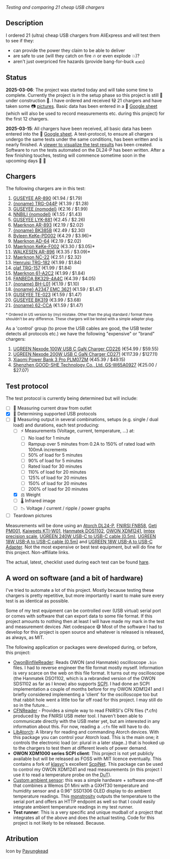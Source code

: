 *Testing and comparing 21 cheap USB chargers*

## Description

I ordered 21 (ultra) cheap USB chargers from AliExpress and will test them to see if they:

* can provide the power they claim to be able to deliver
* are safe to use (will they catch on fire 🔥 or even explode 💥)?
* aren't just overpriced fire hazards (provide bang-for-buck 💶💵)

## Status

**2025-03-06**: The project was started today and will take some time to complete. Currently the project is in the setup phase so this project is still 🚧 under construction 🚧. I have ordered and received ~~12~~ 21 chargers and have taken some 📷 [pictures](https://github.com/RobThree/ProjectCharger/tree/main/images). Basic data has been entered in a 📝 [Google sheet](https://docs.google.com/spreadsheets/d/1MLatioRcDbH1atz-dB_jMyGtM_djYzLRvWk6to6tpT4/edit?usp=sharing) (which will also be used to record measurements etc. during this project) for the first 12 chargers.

**2025-03-15**: All chargers have been received, all basic data has been entered into the 📝 [Google sheet](https://docs.google.com/spreadsheets/d/1MLatioRcDbH1atz-dB_jMyGtM_djYzLRvWk6to6tpT4/edit?usp=sharing). A test-protocol, to ensure all chargers undergo the same tests under the same conditions, has been written and is nearly finished. A [viewer to visualize the test results](/measurements/?data=example) has been created. Software to run the tests automated on the DL24-P has been written. After a few finishing touches, testing will commence sometime soon in the upcoming days 🎉 🚀

## Chargers

The following chargers are in this test:

1. [GUSEYEE AR-890](https://www.aliexpress.com/item/1005006205253362.html) (€1.94 / $1.79)
2. [{noname} TRG-044P](https://www.aliexpress.com/item/1005006690280370.html) (€1.39 / $1.28)
3. [GUSEYEE {nomodel}](https://www.aliexpress.com/item/1005007817217545.html) (€2.16 / $1.99)
4. [NNBILI {nomodel}](https://www.aliexpress.com/item/1005007076973487.html) (€1.55 / $1.43)
5. [GUSEYEE LYK-881](https://www.aliexpress.com/item/1005006117746435.html) (€2.45 / $2.26)
6. [Maerknon AR-893](https://www.aliexpress.com/item/1005007540830401.html) (€2.19 / $2.02)
7. [{noname} BK385B](https://www.aliexpress.com/item/1005006359348866.html) (€2.49 / $2.30)
8. [Byleen KeKe-PD002](https://www.aliexpress.com/item/1005005029886272.html) (€4.29 / $3.96)*
9. [Maerknon AD-64](https://www.aliexpress.com/item/1005006968895855.html) (€2.19 / $2.02)
10. [Maerknon KeKe-F002](https://www.aliexpress.com/item/1005008273390175.html) (€3.30 / $3.05)*
11. [WALKESEN AR-896](https://www.aliexpress.com/item/1005008390068513.html) (€3.35 / $3.09)*
12. [Maerknon NC-22](https://www.aliexpress.com/item/1005007368774221.html) (€2.51 / $2.32)
13. [Henruisi TRG-182](https://www.aliexpress.com/item/1005007713351327.html) (€1.99 / $1.84)
14. [olaf TRG-157](https://www.aliexpress.com/item/1005005447292671.html) (€1.99 / $1.84)
15. [Maerknon  61-A2C2](https://www.aliexpress.com/item/1005006294291283.html) (€1.99 / $1.84)
16. [FANBEDA BK329-4A4C](https://www.aliexpress.com/item/1005007798517528.html) (€4.39 / $4.05)
17. [{noname} BH-L01](https://www.aliexpress.com/item/1005006603699489.html) (€1.19 / $1.10)
18. [{noname} A2347 EMC 3621](https://www.aliexpress.com/item/1005006469372442.html) (€1.59 / $1.47)
19. [GUSEYEE TE-023](https://www.aliexpress.com/item/1005007370796821.html) (€1.59 / $1.47)
20. [GUSEYEE BK319](https://www.aliexpress.com/item/1005007487685097.html) (€3.99 / $3.68)
21. [{noname} 62-CCA](https://www.aliexpress.com/item/1005005586923234.html) (€1.59 / $1.47)

<sup>* Ordered in US version by (my) mistake. Other than the plug standard / format there shouldn't be any difference. These chargers will be tested with a simple adapter plug.</sup>

As a 'control' group (to prove the USB cables are good, the USB tester detects all protocols etc.) we have the following "expensive" or "brand" chargers:

1. [UGREEN Nexode 100W USB C GaN Charger CD226](https://www.aliexpress.com/item/1005002529458406.html) (€54.99 / $59.55)
2. [UGREEN Nexode 200W USB C GaN Charger CD271](https://www.aliexpress.com/item/1005008473171077.html) (€117.39 / $127.11)
3. [Xiaomi Power Bank 3 Pro PLM07ZM](https://www.aliexpress.com/item/1005007232373605.html) (€45.39 / $49.15)
4. [Shenzhen GOOD-SHE Technology Co., Ltd. GS-W65A0927](http://www.good-she.com/web/index.php/product/index/g/e/id/278.html) (€25.00 / $27.07)

## Test protocol

The test protocol is currently being determined but will include:

- [ ] 🔌 Measuring current draw from outlet
- [x] 📱 Determining supported USB protocols
- [ ] 📐 Measuring output in several combinations, setups (e.g. single / dual load) and durations, each test producing:
    - [ ] ⚡ Measurements (Voltage, current, temperature, ...) at:
        - [ ] No load for 1 minute
        - [ ] Rampup over 5 minutes from 0.2A to 150% of rated load with 100mA increments
        - [ ] 50% of load for 5 minutes
        - [ ] 90% of load for 5 minutes
        - [ ] Rated load for 30 minutes
        - [ ] 110% of load for 20 minutes
        - [ ] 125% of load for 20 minutes
        - [ ] 150% of load for 20 minutes
        - [ ] 200% of load for 20 minutes
    - [x] ⚖️ Weight
    - [ ] 🌡️ Infrared image
    - [ ] 📉 Voltage / current / ripple / power graphs
- [ ] Teardown pictures

Measurements will be done using an [Atorch DL24-P](http://en.atorch.cn/ProDetail.aspx?ProID=13), [FNIRSI FNB58](https://www.fnirsi.com/products/fnb58), [Geti PM001](https://www.geti.eu/en/products/energy/power-consumption-meters/digital-energy-meter-geti-pm001), [Kaiweets KTI-W01](https://kaiweets.com/products/kti-w01-handheld-thermal-camera), [Hanmatek DOS1102](https://www.aliexpress.com/item/4000768225718.html), [OWON XDM1241](https://www.owon.com.hk/products_owon_4_1%7C2_digits_xdm1000_series_bench-type_digital_multimeter), [Imtex precision scale](https://www.bol.com/nl/nl/p/imtex-precisie-digitale-weegschaal-500-gram-x-001-gram/9300000074911968/), [UGREEN 240W USB-C to USB-C cable (0.5m)](https://www.amazon.com/UGREEN-Charging-Charger-Compatible-MacBook/dp/B0D1VMZQY4/ref=sr_1_1), [UGREEN 18W USB-A to USB-C cable (0.5m)](https://www.amazon.com/UGREEN-Braided-Charger-Compatible-Nintendo/dp/B07PP2RB25/ref=sr_1_2) and [UGREEN 18W USB-A to USB-C Adapter](https://www.amazon.com/UGREEN-Adapter-Charger-Connector-AirPods/dp/B0CZDQ8RMX/ref=sr_1_3). Not the most expensive or best test equipment, but will do fine for this project. Non-affiliate links.

The actual, latest, checklist used during each test can be found [hare](https://docs.google.com/document/d/16yQ9Ut7cN_zhgGhayaSNGSPf_FatyJ9KrqO3Fal7ofQ/edit?usp=sharing).

## A word on software (and a bit of hardware)

I've tried to automate a lot of this project. Mostly because testing these chargers is pretty repetitive, but more importantly I want to make sure every test is as identical as possible.

Some of my test equipment can be controlled over (USB virtual) serial port or comes with software that can export data to some file format. If this project amounts to nothing then at least I will have made my mark in the test and measurement devices .Net codespace 😅 Most of the software I had to develop for this project is open source and whatever is released is released, as always, as MIT.

The following application or packages were developed during, or before, this project:

* [OwonBinfileReader](https://github.com/RobThree/OwonBinfileReader): Reads OWON (and Hanmatek) oscilloscope `.bin` files. I had to reverse engineer the file format mostly myself. Information is very scarce on the web on this file format. It turns out my oscilloscope (the Hanmatek DSO1102, which is a rebranded version of the OWON SDS1102 as far as I know) also supports [SCPI](https://en.wikipedia.org/wiki/Standard_Commands_for_Programmable_Instruments). I had done an SCPI implementation a couple of months before for my OWON XDM1241 and I briefly considered implementing a 'client' for the oscilloscope too but that rabbit hole went a little too far off road for this project. I may still do so in the future...
* [CFNReader](https://github.com/RobThree/CFNReader) - Provides a simple way to read FNIRSI's CFN files (*.cfn) produced by the FNIRSI USB meter tool. I haven't been able to communicate directly with the USB meter yet, but am interested in any information about this. For now, reading a `.cfn` file will have to do.
* [LibAtorch](https://github.com/RobThree/LibAtorch): A library for reading and commanding Atorch devices. With this package you can control your Atorch load. This is the main one; it controls the electronic load (or: plural in a later stage..) that is hooked up to the chargers to test them at different levels of power demand.
* **OWON XDM1000 series SCPI client**: This project is not yet publicly available but will be released as FOSS with MIT licence eventually. This contains a fork of [klasyc](https://github.com/klasyc)'s excellent [ScpiNet](https://github.com/klasyc/ScpiNet). This package can be used to control my OWON XDM1241 and read measurements (in this project I use it to read a temperature probe on the <abbr title="Device under Test">DuT</abbr>).
* [Custom ambient sensor](https://github.com/RobThree/TemperatureDisplay): this was a simple hardware + software one-off that combines a Wemos D1 Mini with a GXHT30 temperature and humidity sensor and a 0.96" SSD1306 OLED display to do ambient temperature readings. This [monstrosity](https://raw.githubusercontent.com/RobThree/TemperatureDisplay/refs/heads/main/example.jpg) outputs the temperature to the serial port and offers an HTTP endpoint as well so that I could easily integrate ambient temperature readings in my test runner.
* **Test runner**: This is a very specific and unique mudball of a project that integrates all of the above and does the actual testing. Code for this project is not likely to be released. Because.

## Atribution

Icon by [Payungkead](https://www.freepik.com/icon/usb_1664704)